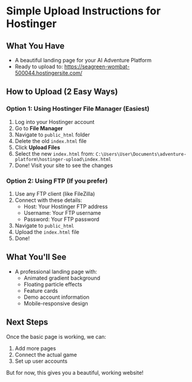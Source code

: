 # Simple Upload Instructions for Hostinger

## What You Have
- A beautiful landing page for your AI Adventure Platform
- Ready to upload to: https://seagreen-wombat-500044.hostingersite.com/

## How to Upload (2 Easy Ways)

### Option 1: Using Hostinger File Manager (Easiest)
1. Log into your Hostinger account
2. Go to **File Manager**
3. Navigate to `public_html` folder
4. Delete the old `index.html` file
5. Click **Upload Files**
6. Select the new `index.html` from: `C:\Users\User\Documents\adventure-platform\hostinger-upload\index.html`
7. Done! Visit your site to see the changes

### Option 2: Using FTP (If you prefer)
1. Use any FTP client (like FileZilla)
2. Connect with these details:
   - Host: Your Hostinger FTP address
   - Username: Your FTP username
   - Password: Your FTP password
3. Navigate to `public_html`
4. Upload the `index.html` file
5. Done!

## What You'll See
- A professional landing page with:
  - Animated gradient background
  - Floating particle effects
  - Feature cards
  - Demo account information
  - Mobile-responsive design

## Next Steps
Once the basic page is working, we can:
1. Add more pages
2. Connect the actual game
3. Set up user accounts

But for now, this gives you a beautiful, working website!